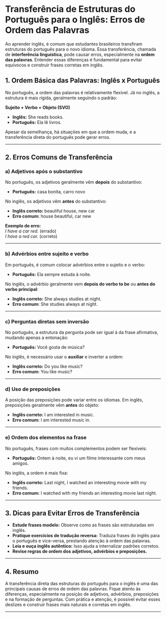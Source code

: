 
# Transferência de Estruturas do Português para o Inglês: Erros de Ordem das Palavras

Ao aprender inglês, é comum que estudantes brasileiros transfiram estruturas do português para o novo idioma. Essa transferência, chamada de **interferência linguística**, pode causar erros, especialmente na **ordem das palavras**. Entender essas diferenças é fundamental para evitar equívocos e construir frases corretas em inglês.

## 1. Ordem Básica das Palavras: Inglês x Português

No português, a ordem das palavras é relativamente flexível. Já no inglês, a estrutura é mais rígida, geralmente seguindo o padrão:

**Sujeito + Verbo + Objeto (SVO)**

- **Inglês:** She reads books.  
- **Português:** Ela lê livros.

Apesar da semelhança, há situações em que a ordem muda, e a transferência direta do português pode gerar erros.

---

## 2. Erros Comuns de Transferência

### a) Adjetivos após o substantivo

No português, os adjetivos geralmente vêm **depois** do substantivo:

- **Português:** casa bonita, carro novo

No inglês, os adjetivos vêm **antes** do substantivo:

- **Inglês correto:** beautiful house, new car
- **Erro comum:** house beautiful, car new

**Exemplo de erro:**  
*I have a car red.* (errado)  
*I have a red car.* (correto)

---

### b) Advérbios entre sujeito e verbo

Em português, é comum colocar advérbios entre o sujeito e o verbo:

- **Português:** Ela sempre estuda à noite.

No inglês, o advérbio geralmente vem **depois do verbo to be** ou **antes do verbo principal**:

- **Inglês correto:** She always studies at night.
- **Erro comum:** She studies always at night.

---

### c) Perguntas diretas sem inversão

No português, a estrutura da pergunta pode ser igual à da frase afirmativa, mudando apenas a entonação:

- **Português:** Você gosta de música?

No inglês, é necessário usar o **auxiliar** e inverter a ordem:

- **Inglês correto:** Do you like music?
- **Erro comum:** You like music?

---

### d) Uso de preposições

A posição das preposições pode variar entre os idiomas. Em inglês, preposições geralmente vêm **antes** do objeto:

- **Inglês correto:** I am interested in music.
- **Erro comum:** I am interested music in.

---

### e) Ordem dos elementos na frase

No português, frases com muitos complementos podem ser flexíveis:

- **Português:** Ontem à noite, eu vi um filme interessante com meus amigos.

No inglês, a ordem é mais fixa:

- **Inglês correto:** Last night, I watched an interesting movie with my friends.
- **Erro comum:** I watched with my friends an interesting movie last night.

---

## 3. Dicas para Evitar Erros de Transferência

- **Estude frases modelo:** Observe como as frases são estruturadas em inglês.
- **Pratique exercícios de tradução reversa:** Traduza frases do inglês para o português e vice-versa, prestando atenção à ordem das palavras.
- **Leia e ouça inglês autêntico:** Isso ajuda a internalizar padrões corretos.
- **Revise regras de ordem dos adjetivos, advérbios e preposições.**

---

## 4. Resumo

A transferência direta das estruturas do português para o inglês é uma das principais causas de erros de ordem das palavras. Fique atento às diferenças, especialmente na posição de adjetivos, advérbios, preposições e na formação de perguntas. Com prática e atenção, é possível evitar esses deslizes e construir frases mais naturais e corretas em inglês.

---
```